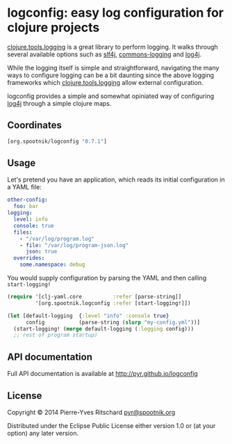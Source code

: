 # logconfig: easy log configuration for clojure projects

[clojure.tools.logging](https://github.com/clojure/tools.logging) is
a great library to perform logging. It walks through several available
options such as [slf4j](http://www.slf4j.org),
[commons-logging](http://commons.apache.org/logging) and
[log4j](http://logging.apache.org/log4j/).

While the logging itself is simple and straightforward, navigating the
many ways to configure logging can be a bit daunting since the above
logging frameworks which
[clojure.tools.logging](https://github.com/clojure/tools.logging)
allow external configuration.

logconfig provides a simple and somewhat opiniated way of configuring
[log4j](http://logging.apache.org/log4j/) through a simple clojure
maps.


## Coordinates

```clojure
[org.spootnik/logconfig "0.7.1"]
```

## Usage

Let's pretend you have an application, which reads its initial
configuration in a YAML file:


```yaml
other-config:
  foo: bar
logging:
  level: info
  console: true
  files:
    - "/var/log/program.log"
    - file: "/var/log/program-json.log"
      json: true
  overrides:
    some.namespace: debug
```
You would supply configuration by parsing the YAML and then
calling `start-logging!`

```clojure
(require '[clj-yaml.core          :refer [parse-string]]
         '[org.spootnik.logconfig :refer [start-logging!]])

(let [default-logging  {:level "info" :console true}
      config           (parse-string (slurp "my-config.yml"))]
  (start-logging! (merge default-logging (:logging config)))
  ;; rest of program startup)
```

## API documentation

Full API documentation is available at http://pyr.github.io/logconfig

## License

Copyright © 2014 Pierre-Yves Ritschard <pyr@spootnik.org>

Distributed under the Eclipse Public License either version 1.0 or (at
your option) any later version.
